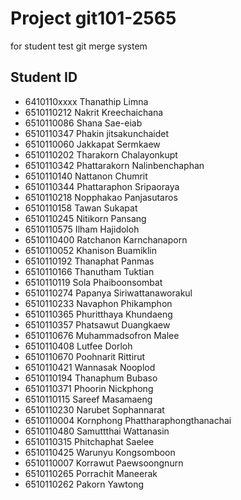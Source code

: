 # Project git101-2565

for student test git merge system

## Student ID
* 6410110xxxx Thanathip Limna
* 6510110212  Nakrit Kreechaichana
* 6510110086 Shana Sae-eiab
* 6510110347 Phakin jitsakunchaidet
* 6510110060 Jakkapat Sermkaew
* 6510110202 Tharakorn Chalayonkupt
* 6510110342 Phattarakorn Nalinbenchaphan
* 6510110140 Nattanon Chumrit
* 6510110344 Phattaraphon Sripaoraya
* 6510110218 Nopphakao Panjasutaros
* 6510110158 Tawan Sukapat
* 6510110245 Nitikorn Pansang
* 6510110575 Ilham Hajidoloh
* 6510110400 Ratchanon Karnchanaporn
* 6510110052 Khanison Buamiklin
* 6510110192 Thanaphat Panmas
* 6510110166 Thanutham Tuktian
* 6510110119 Sola Phaiboonsombat
* 6510110274 Papanya Siriwattanaworakul
* 6510110233 Navaphon Phikamphon
* 6510110365 Phuritthaya Khundaeng
* 6510110357 Phatsawut Duangkaew
* 6510110676 Muhammadsofron Malee
* 6510110408 Lutfee Dorloh
* 6510110670 Poohnarit Rittirut
* 6510110421 Wannasak Nooplod
* 6510110194 Thanaphum Bubaso
* 6510110371 Phoorin Nickphong
* 6510110115 Sareef Masamaeng
* 6510110230 Narubet Sophannarat
* 6510110004 Kornphong Phattharaphongthanachai
* 6510110480 Samuttthai Wattanasin
* 6510110315 Phitchaphat Saelee
* 6510110425 Warunyu Kongsomboon
* 6510110007 Korrawut Paewsoongnurn
* 6510110265 Porrachit Maneerak
* 6510110262 Pakorn Yawtong